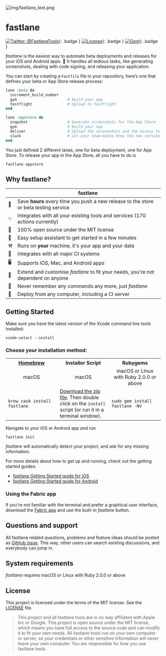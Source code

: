 ![img/fastlane_text.png](img/fastlane_text.png)

fastlane
============

[![Twitter: @FastlaneTools](https://img.shields.io/badge/contact-@FastlaneTools-blue.svg?style=flat)](https://twitter.com/FastlaneTools){: .badge }
[![License](https://img.shields.io/badge/license-MIT-green.svg?style=flat)](https://github.com/fastlane/fastlane/blob/master/LICENSE){: .badge }
[![Gem](https://img.shields.io/gem/v/fastlane.svg?style=flat)](http://rubygems.org/gems/fastlane){: .badge }

_fastlane_ is the easiest way to automate beta deployments and releases for your iOS and Android apps. 🚀 It handles all tedious tasks, like generating screenshots, dealing with code signing, and releasing your application.

You can start by creating a `Fastfile` file in your repository, here’s one that defines your beta or App Store release process:

```ruby
lane :beta do
  increment_build_number
  gym                       # Build your app
  testflight                # Upload to TestFlight
end

lane :appstore do
  snapshot                  # Generate screenshots for the App Store
  gym                       # Build your app
  deliver                   # Upload the screenshots and the binary to iTunes
  slack                     # Let your team-mates know the new version is live
end
```

You just defined 2 different lanes, one for beta deployment, one for App Store. To release your app in the App Store, all you have to do is

```no-highlight
fastlane appstore
```

## Why fastlane?

|              | fastlane
-------------- | ----------
🚀 | Save **hours** every time you push a new release to the store or beta testing service
✨ | Integrates with all your existing tools and services (170 actions currently)
📖 | 100% open source under the MIT license
🎩 | Easy setup assistant to get started in a few minutes
⚒ | Runs on **your** machine, it's your app and your data
👻 | Integrates with all major CI systems
🖥 | Supports iOS, Mac, and Android apps
🔧 | Extend and customise _fastlane_ to fit your needs, you're not dependent on anyone
💭 | Never remember any commands any more, just _fastlane_
🚢 | Deploy from any computer, including a CI server

## Getting Started

Make sure you have the latest version of the Xcode command line tools installed:

```no-highlight
xcode-select --install
```

### Choose your installation method:

<table width="100%">
<tr>
<th width="33%"><a href="http://brew.sh">Homebrew</a></td>
<th width="33%">Installer Script</td>
<th width="33%">Rubygems</td>
</tr>
<tr>
<td width="33%" align="center">macOS</td>
<td width="33%" align="center">macOS</td>
<td width="33%" align="center">macOS or Linux with Ruby 2.0.0 or above</td>
</tr>
<tr> 
<td width="33%"><code>brew cask install fastlane</code></td>
<td width="33%"><a href="https://kits-crashlytics-com.s3.amazonaws.com/fastlane/standalone/latest.zip">Download the zip file</a>. Then double click on the <code>install</code> script (or run it in a terminal window).</td>
<td width="33%"><code>sudo gem install fastlane -NV</code></td>
</tr>
</table>

Navigate to your iOS or Android app and run

```no-highlight
fastlane init
```

_fastlane_ will automatically detect your project, and ask for any missing information.

For more details about how to get up and running, check out the getting started guides:

- [fastlane Getting Started guide for iOS](getting-started/ios/setup.md)
- [fastlane Getting Started guide for Android](getting-started/android/setup.md)

### Using the Fabric app

If you're not familiar with the terminal and prefer a graphical user interface, download the [Fabric app](https://get.fabric.io/) and use the built-in _fastlane_ button.

## Questions and support

All fastlane related questions, problems and feature ideas should be posted as [GitHub issue](https://github.com/fastlane/fastlane/issues/new). This way, other users can search existing discussions, and everybody can jump in.

## System requirements

_fastlane_ requires macOS or Linux with Ruby 2.0.0 or above

## License

This project is licensed under the terms of the MIT license. See the [LICENSE](LICENSE) file.

> This project and all fastlane tools are in no way affiliated with Apple Inc or Google. This project is open source under the MIT license, which means you have full access to the source code and can modify it to fit your own needs. All fastlane tools run on your own computer or server, so your credentials or other sensitive information will never leave your own computer. You are responsible for how you use fastlane tools.
